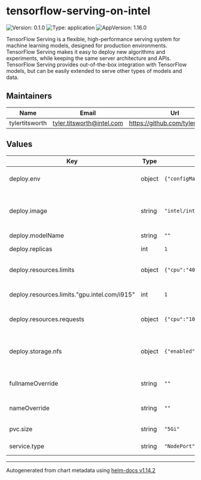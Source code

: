 # tensorflow-serving-on-intel

![Version: 0.1.0](https://img.shields.io/badge/Version-0.1.0-informational?style=flat-square) ![Type: application](https://img.shields.io/badge/Type-application-informational?style=flat-square) ![AppVersion: 1.16.0](https://img.shields.io/badge/AppVersion-1.16.0-informational?style=flat-square)

TensorFlow Serving is a flexible, high-performance serving system for machine learning models, designed for production environments. TensorFlow Serving makes it easy to deploy new algorithms and experiments, while keeping the same server architecture and APIs. TensorFlow Serving provides out-of-the-box integration with TensorFlow models, but can be easily extended to serve other types of models and data.

## Maintainers

| Name | Email | Url |
| ---- | ------ | --- |
| tylertitsworth | <tyler.titsworth@intel.com> | <https://github.com/tylertitsworth> |

## Values

| Key | Type | Default | Description |
|-----|------|---------|-------------|
| deploy.env | object | `{"configMapName":"intel-proxy-config","enabled":true}` | Add Environment mapping |
| deploy.image | string | `"intel/intel-extension-for-tensorflow:serving-gpu"` | Intel Extension for Tensorflow Serving image |
| deploy.modelName | string | `""` | Model Name |
| deploy.replicas | int | `1` | Number of pods |
| deploy.resources.limits | object | `{"cpu":"4000m","gpu.intel.com/i915":1,"memory":"1Gi"}` | Maximum resources per pod |
| deploy.resources.limits."gpu.intel.com/i915" | int | `1` | Intel GPU Device Configuration |
| deploy.resources.requests | object | `{"cpu":"1000m","memory":"512Mi"}` | Minimum resources per pod |
| deploy.storage.nfs | object | `{"enabled":false,"path":"nil","readOnly":true,"server":"nil"}` | Network File System (NFS) storage for models |
| fullnameOverride | string | `""` | Full qualified Domain Name |
| nameOverride | string | `""` | Name of the serving service |
| pvc.size | string | `"5Gi"` | Size of the storage |
| service.type | string | `"NodePort"` | Type of service |

----------------------------------------------
Autogenerated from chart metadata using [helm-docs v1.14.2](https://github.com/norwoodj/helm-docs/releases/v1.14.2)
